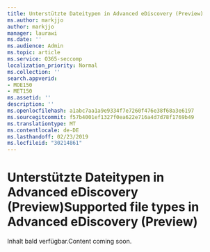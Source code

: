 ```yaml
---
title: Unterstützte Dateitypen in Advanced eDiscovery (Preview)
ms.author: markjjo
author: markjjo
manager: laurawi
ms.date: ''
ms.audience: Admin
ms.topic: article
ms.service: O365-seccomp
localization_priority: Normal
ms.collection: ''
search.appverid:
- MOE150
- MET150
ms.assetid: ''
description: ''
ms.openlocfilehash: a1abc7aa1a9e9334f7e7260f476e38f68a3e6197
ms.sourcegitcommit: f57b4001ef1327f0ea622e716a4d7d78f1769b49
ms.translationtype: MT
ms.contentlocale: de-DE
ms.lasthandoff: 02/23/2019
ms.locfileid: "30214861"
---
```

# <a name="supported-file-types-in-advanced-ediscovery-preview"></a><span data-ttu-id="5a335-102">Unterstützte Dateitypen in Advanced eDiscovery (Preview)</span><span class="sxs-lookup"><span data-stu-id="5a335-102">Supported file types in Advanced eDiscovery (Preview)</span></span>

<span data-ttu-id="5a335-103">Inhalt bald verfügbar.</span><span class="sxs-lookup"><span data-stu-id="5a335-103">Content coming soon.</span></span>
